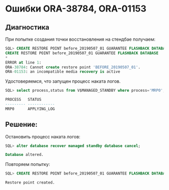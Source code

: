 # Ошибки ORA-38784, ORA-01153

## Диагностика

При попытке создания точки восстановления на стендбае получаем:

```sql
SQL> CREATE RESTORE POINT before_20190507_01 GUARANTEE FLASHBACK DATABASE;
CREATE RESTORE POINT before_20190507_01 GUARANTEE FLASHBACK DATABASE
*
ERROR at line 1:
ORA-38784: Cannot create restore point 'BEFORE_20190507_01'.
ORA-01153: an incompatible media recovery is active
```

Удостоверяемся, что запущен процесс наката логов.

```sql
SQL> select process,status from V$MANAGED_STANDBY where process='MRP0';

PROCESS   STATUS
--------- ------------
MRP0      APPLYING_LOG
```

## Решение:

Остановить процесс наката логов:

```sql
SQL> alter database recover managed standby database cancel;

Database altered.
```

Повторяем попытку:

```sql
SQL> CREATE RESTORE POINT before_20190507_01 GUARANTEE FLASHBACK DATABASE;

Restore point created.
```